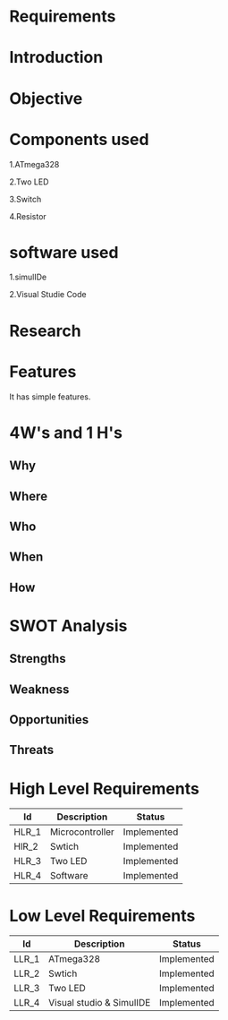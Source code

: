 # Requirements
# Introduction
  
# Objective

# Components used
1.ATmega328   

2.Two LED 

3.Switch

4.Resistor
# software used
1.simulIDe

2.Visual Studie Code
# Research
  

# Features
   It has simple features.
       
    
# 4W's and 1 H's
   ## Why
   
   ## Where
    
   ## Who
    
   ## When
    
   ## How
   
# SWOT Analysis
   ## Strengths
   
   ## Weakness
   
   ## Opportunities
    
   ## Threats
    
# High Level Requirements
| Id    	| Description     	| Status      	|
|-------	|-----------------	|-------------	|
| HLR_1 	| Microcontroller 	| Implemented 	|
| HlR_2 	| Swtich          	| Implemented 	|
| HLR_3 	| Two LED         	| Implemented 	|
| HLR_4 	| Software        	| Implemented 	|
# Low Level Requirements
| Id    	| Description              	| Status      	|
|-------	|--------------------------	|-------------	|
| LLR_1 	| ATmega328                	| Implemented 	|
| LLR_2 	| Swtich                   	| Implemented 	|
| LLR_3 	| Two LED                  	| Implemented 	|
| LLR_4 	| Visual studio & SimulIDE 	| Implemented 	|
